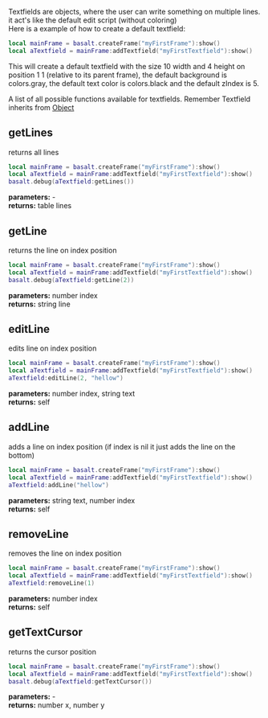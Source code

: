 Textfields are objects, where the user can write something on multiple lines. it act's like the default edit script (without coloring)<br>
Here is a example of how to create a default textfield:

````lua
local mainFrame = basalt.createFrame("myFirstFrame"):show()
local aTextfield = mainFrame:addTextfield("myFirstTextfield"):show()
````

This will create a default textfield with the size 10 width and 4 height on position 1 1 (relative to its parent frame), the default background is colors.gray, the default text color is colors.black and the default zIndex is 5.

A list of all possible functions available for textfields. Remember Textfield inherits from [Object](objects/Object.md)


## getLines
returns all lines
````lua
local mainFrame = basalt.createFrame("myFirstFrame"):show()
local aTextfield = mainFrame:addTextfield("myFirstTextfield"):show()
basalt.debug(aTextfield:getLines())
````
**parameters:** -<br>
**returns:** table lines<br>

## getLine
returns the line on index position
````lua
local mainFrame = basalt.createFrame("myFirstFrame"):show()
local aTextfield = mainFrame:addTextfield("myFirstTextfield"):show()
basalt.debug(aTextfield:getLine(2))
````
**parameters:** number index<br>
**returns:** string line<br>

## editLine
edits line on index position
````lua
local mainFrame = basalt.createFrame("myFirstFrame"):show()
local aTextfield = mainFrame:addTextfield("myFirstTextfield"):show()
aTextfield:editLine(2, "hellow")
````
**parameters:** number index, string text<br>
**returns:** self<br>

## addLine
adds a line on index position (if index is nil it just adds the line on the bottom)
````lua
local mainFrame = basalt.createFrame("myFirstFrame"):show()
local aTextfield = mainFrame:addTextfield("myFirstTextfield"):show()
aTextfield:addLine("hellow")
````
**parameters:** string text, number index<br>
**returns:** self<br>

## removeLine
removes the line on index position
````lua
local mainFrame = basalt.createFrame("myFirstFrame"):show()
local aTextfield = mainFrame:addTextfield("myFirstTextfield"):show()
aTextfield:removeLine(1)
````
**parameters:** number index<br>
**returns:** self<br>

## getTextCursor
returns the cursor position
````lua
local mainFrame = basalt.createFrame("myFirstFrame"):show()
local aTextfield = mainFrame:addTextfield("myFirstTextfield"):show()
basalt.debug(aTextfield:getTextCursor())
````
**parameters:** -<br>
**returns:** number x, number y<br>